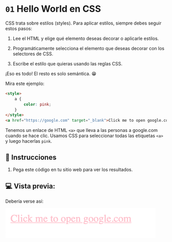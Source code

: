 
# `01` Hello World en CSS

CSS trata sobre estilos (styles). Para aplicar estilos, siempre debes seguir estos pasos:

1. Lee el HTML y elige qué elemento deseas decorar o aplicarle estilos.

2. Programáticamente selecciona el elemento que deseas decorar con los selectores de CSS.

3. Escribe el estilo que quieras usando las reglas CSS.

¡Eso es todo! El resto es solo semántica. 😁

Mira este ejemplo:

```html
<style>
    a {
        color: pink;
    }
</style>
<a href="https://google.com" target="_blank">Click me to open google.com</a>
```

Tenemos un enlace de HTML `<a>` que lleva a las personas a google.com cuando se hace clic.
Usamos CSS para seleccionar todas las etiquetas `<a>` y luego hacerlas `pink`.

## 📝 Instrucciones

1. Pega este código en tu sitio web para ver los resultados.

## 💻 Vista previa:

Debería verse así:

![01 Hello World Exercise Preview](../../.learn/assets/01-1.png?raw=true)
